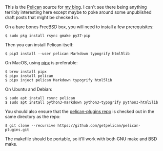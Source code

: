 This is the [Pelican][] source for [my blog][]. I can't see there being
anything terribly interesting here except maybe to poke around some unpublished
draft posts that might be checked in.

On a bare bones FreeBSD box, you will need to install a few
prerequisites:

```console
$ sudo pkg install rsync gmake py37-pip
```

Then you can install Pelican itself:

```console
$ pip3 install --user pelican Markdown typogrify html5lib
```

On MacOS, using [pipx][] is preferable:

```console
$ brew install pipx
$ pipx install pelican
$ pipx inject pelican Markdown typogrify html5lib
```

On Ubuntu and Debian:

```console
$ sudo apt install rsync pelican
$ sudo apt install python3-markdown python3-typogrify python3-html5lib
```

You should also ensure that the [pelican-plugins repo][] is checked out in
the same directory as the repo:

```console
$ git clone --recursive https://github.com/getpelican/pelican-plugins.git
```

The makefile should be portable, so it'll work with both GNU make and
BSD make.

[Pelican]: https://github.com/getpelican/pelican
[my blog]: https://keith.gaughan.ie/
[pipx]: https://pipxproject.github.io/pipx/
[pelican-plugins repo]: https://github.com/getpelican/pelican-plugins
